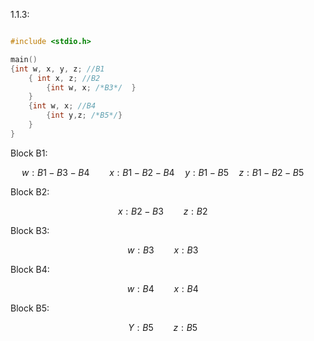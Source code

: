 

1.1.3: 

```c

#include <stdio.h>

main()
{int w, x, y, z; //B1
    { int x, z; //B2
        {int w, x; /*B3*/  }
    }
    {int w, x; //B4
        {int y,z; /*B5*/} 
    }
}
```

Block B1:
```math #variable-scope 
		w:				B1-B3-B4
        \qquad
		x:				B1-B2-B4
        \quad
		y:				B1-B5
        \quad
		z:				B1-B2-B5
        \quad

```
Block B2:
```math
		x:	
        B2-B3
        \qquad	
		z:		
        B2
        \quad
```
Block B3:
```math
		w:	
        B3
        \qquad	
		x:		
        B3
        \quad
```

Block B4:
```math
		w:	
        B4
        \qquad	
		x:		
        B4
        \quad
```
Block B5:
```math
		Y:	
        B5
        \qquad	
		z:		
        B5
        \quad
```